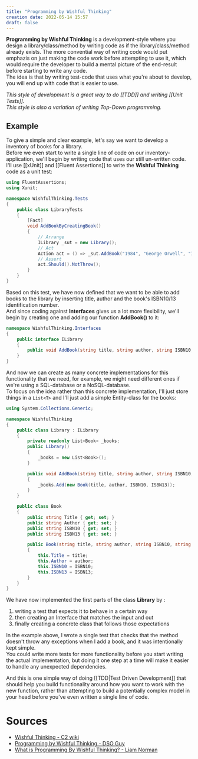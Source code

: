 ```yaml
---
title: "Programming by Wishful Thinking"
creation date: 2022-05-14 15:57
draft: false
---
```


**Programming by Wishful Thinking** is a development-style where you design a library/class/method by writing code as if the library/class/method already exists.
The more convential way of writing code would put emphazis on just making the code work before attempting to use it, which would require the developer to build a mental picture of the end-result before starting to write any code.  
The idea is that by writing test-code that uses what you're about to develop, you will end up with code that is easier to use.

*This style of development is a great way to do [[TDD]] and writing [[Unit Tests]].*  
*This style is also a variation of writing Top-Down programming.*

## Example

To give a simple and clear example, let's say we want to develop a inventory of books for a library.  
Before we even start to write a single line of code on our inventory-application, we'll begin by writing code that uses our still un-written code.  
I'll use [[xUnit]] and [[Fluent Assertions]] to write the **Wishful Thinking** code as  a unit test:

```c#
using FluentAssertions;
using Xunit;

namespace WishfulThinking.Tests
{
    public class LibraryTests
    {
        [Fact]
        void AddBookByCreatingBook()
        {
            // Arrange
            ILibrary _sut = new Library();
            // Act
            Action act = () => _sut.AddBook("1984", "George Orwell", "ISBN10", "ISBN13");
            // Assert
            act.Should().NotThrow();
        }
    }
}
```

Based on this test, we have now defined that we want to be able to add books to the library by inserting title, author and the book's ISBN10/13 identification number.  
And since coding against **Interfaces** gives us a lot more flexibility, we'll begin by creating one and adding our function **AddBook()** to it:

```c#
namespace WishfulThinking.Interfaces
{
    public interface ILibrary
    {
        public void AddBook(string title, string author, string ISBN10, string ISBN13);
    }
}
```

And now we can create as many concrete implementations for this functionality that we need, for example, we might need different ones if we're using a SQL-database or a NoSQL-database.  
To focus on the idea rather than this concrete implementation, I'll just store things in a `List<T>` and I'll just add a simple Entity-class for the books:
```C#
using System.Collections.Generic;

namespace WishfulThinking
{
    public class Library : ILibrary
    {
        private readonly List<Book> _books;
        public Library()
        {
            _books = new List<Book>();
        }

        public void AddBook(string title, string author, string ISBN10, string ISBN13)
        {
            _books.Add(new Book(title, author, ISBN10, ISBN13));
        }
    }

    public class Book
    {
        public string Title { get; set; }
        public string Author { get; set; }
        public string ISBN10 { get; set; }
        public string ISBN13 { get; set; }

        public Book(string title, string author, string ISBN10, string ISBN13)
        {
            this.Title = title;
            this.Author = author;
            this.ISBN10 = ISBN10;
            this.ISBN13 = ISBN13;
        }
    }
}
```

We have now implemented the first parts of the class **Library** by :

1. writing a test that expects it to behave in a certain way
2. then creating an Interface that matches the input and out
3. finally creating a concrete class that follows those expectations

In the example above, I wrote a single test that checks that the method doesn't throw any exceptions when I add a book, and it was intentionally kept simple.  
You could write more tests for more functionality before you start writing the actual implementation, but doing it one step at a time will make it easier to handle any unexpected dependencies.

And this is one simple way of doing [[TDD|Test Driven Development]] that should help you build functionality around how you want to work with the new function, rather than attempting to build a potentially complex model in your head before you've even written a single line of code.

# Sources
- [Wishful Thinking - C2 wiki](https://wiki.c2.com/?WishfulThinking)
- [Programming by Wishful Thinking - DSO Guy](http://dsoguy.blogspot.com/2007/01/programming-by-wishful-thinking.html)
- [What is Programming By Wishful Thinking? - Liam Norman](https://www.liamnorman.com/programming-by-wishful-thinking/)